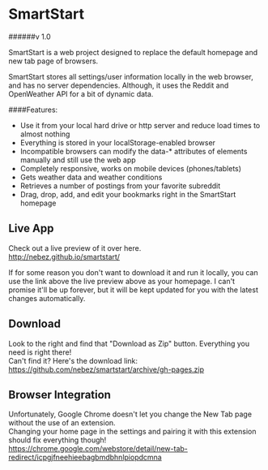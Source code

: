 SmartStart
==========
######v 1.0

SmartStart is a web project designed to replace the default homepage and new tab page of browsers.

SmartStart stores all settings/user information locally in the web browser, and has no server dependencies. Although, it uses the Reddit and OpenWeather API for a bit of dynamic data.

####Features:
- Use it from your local hard drive or http server and reduce load times to almost nothing
- Everything is stored in your localStorage-enabled browser
- Incompatible browsers can modify the data-* attributes of elements manually and still use the web app
- Completely responsive, works on mobile devices (phones/tablets)
- Gets weather data and weather conditions
- Retrieves a number of postings from your favorite subreddit
- Drag, drop, add, and edit your bookmarks right in the SmartStart homepage

Live App
------------
Check out a live preview of it over here.  
http://nebez.github.io/smartstart/

If for some reason you don't want to download it and run it locally, you can use the link above the live preview above as your homepage. I can't promise it'll be up forever, but it will be kept updated for you with the latest changes automatically.

Download
---
Look to the right and find that "Download as Zip" button. Everything you need is right there!  
Can't find it? Here's the download link: https://github.com/nebez/smartstart/archive/gh-pages.zip

Browser Integration
---
Unfortunately, Google Chrome doesn't let you change the New Tab page without the use of an extension.  
Changing your home page in the settings and pairing it with this extension should fix everything though!  
https://chrome.google.com/webstore/detail/new-tab-redirect/icpgjfneehieebagbmdbhnlpiopdcmna
